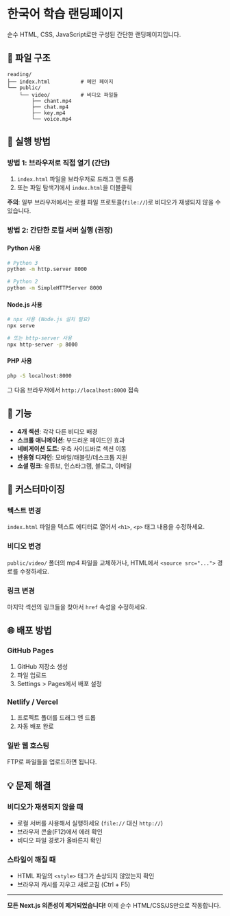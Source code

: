 # 한국어 학습 랜딩페이지

순수 HTML, CSS, JavaScript로만 구성된 간단한 랜딩페이지입니다.

## 📁 파일 구조

```
reading/
├── index.html          # 메인 페이지
└── public/
    └── video/          # 비디오 파일들
        ├── chant.mp4
        ├── chat.mp4
        ├── key.mp4
        └── voice.mp4
```

## 🚀 실행 방법

### 방법 1: 브라우저로 직접 열기 (간단)
1. `index.html` 파일을 브라우저로 드래그 앤 드롭
2. 또는 파일 탐색기에서 `index.html`을 더블클릭

**주의**: 일부 브라우저에서는 로컬 파일 프로토콜(`file://`)로 비디오가 재생되지 않을 수 있습니다.

### 방법 2: 간단한 로컬 서버 실행 (권장)

#### Python 사용
```bash
# Python 3
python -m http.server 8000

# Python 2
python -m SimpleHTTPServer 8000
```

#### Node.js 사용
```bash
# npx 사용 (Node.js 설치 필요)
npx serve

# 또는 http-server 사용
npx http-server -p 8000
```

#### PHP 사용
```bash
php -S localhost:8000
```

그 다음 브라우저에서 `http://localhost:8000` 접속

## 🎨 기능

- **4개 섹션**: 각각 다른 비디오 배경
- **스크롤 애니메이션**: 부드러운 페이드인 효과
- **네비게이션 도트**: 우측 사이드바로 섹션 이동
- **반응형 디자인**: 모바일/태블릿/데스크톱 지원
- **소셜 링크**: 유튜브, 인스타그램, 블로그, 이메일

## 📝 커스터마이징

### 텍스트 변경
`index.html` 파일을 텍스트 에디터로 열어서 `<h1>`, `<p>` 태그 내용을 수정하세요.

### 비디오 변경
`public/video/` 폴더의 mp4 파일을 교체하거나, HTML에서 `<source src="...">` 경로를 수정하세요.

### 링크 변경
마지막 섹션의 링크들을 찾아서 `href` 속성을 수정하세요.

## 🌐 배포 방법

### GitHub Pages
1. GitHub 저장소 생성
2. 파일 업로드
3. Settings > Pages에서 배포 설정

### Netlify / Vercel
1. 프로젝트 폴더를 드래그 앤 드롭
2. 자동 배포 완료

### 일반 웹 호스팅
FTP로 파일들을 업로드하면 됩니다.

## 💡 문제 해결

### 비디오가 재생되지 않을 때
- 로컬 서버를 사용해서 실행하세요 (`file://` 대신 `http://`)
- 브라우저 콘솔(F12)에서 에러 확인
- 비디오 파일 경로가 올바른지 확인

### 스타일이 깨질 때
- HTML 파일의 `<style>` 태그가 손상되지 않았는지 확인
- 브라우저 캐시를 지우고 새로고침 (Ctrl + F5)

---

**모든 Next.js 의존성이 제거되었습니다!** 이제 순수 HTML/CSS/JS만으로 작동합니다.

